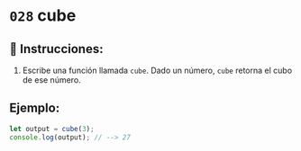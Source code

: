# `028` cube

## 📝 Instrucciones:

1. Escribe una función llamada `cube`. Dado un número, `cube` retorna el cubo de ese número.

## Ejemplo:

```Javascript
let output = cube(3);
console.log(output); // --> 27
```
